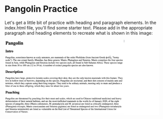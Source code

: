 # Pangolin Practice
Let's get a little bit of practice with heading and paragraph elements. In the index.html file, you'll find some starter text.  Please add in the appropriate paragraph and heading elements to recreate what is shown in this image:

![alt text](image.png)